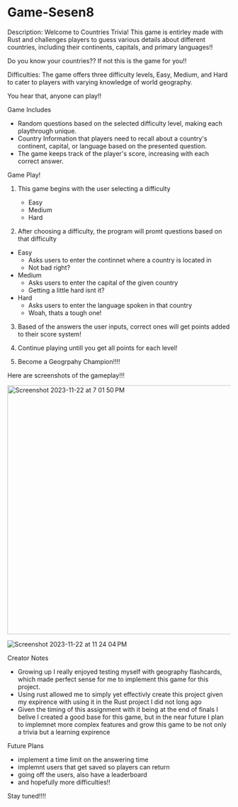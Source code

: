 # Game-Sesen8


Description: 
Welcome to Countries Trivia! 
This game is entirley made with Rust and challenges players to guess various 
details about different countries, including their continents, 
capitals, and primary languages!! 

Do you know your countries?? 
If not this is the game for you!!

Difficulties:
The game offers three difficulty levels, Easy, Medium, and Hard
to cater to players with varying knowledge of world geography.

You hear that, anyone can play!!

Game Includes
- Random questions based on the selected difficulty level, making each playthrough unique.
- Country Information that players need to recall about a country's
  continent, capital, or language based on the presented question.
- The game keeps track of the player's score, increasing with each correct answer.

Game Play!
1. This game begins with the user selecting a difficulty 
   - Easy
   - Medium
   - Hard

2. After choosing a difficulty, the program will promt questions
   based on that difficulty

  - Easy 
    - Asks users to enter the continnet where a country is located in 
    - Not bad right?
  - Medium
    - Asks users to enter the capital of the given country
    - Getting a little hard isnt it?
  - Hard
    - Asks users to enter the language spoken in that country
    - Woah, thats a tough one! 


3. Based of the answers the user inputs, correct ones will get
   points added to their score system!

4. Continue playing untill you get all points for each level!
5. Become a Geogrpahy Champion!!!!


Here are screenshots of the gameplay!!!

<img width="561" alt="Screenshot 2023-11-22 at 7 01 50 PM" src="https://github.com/Sesen8/Game-Sesen8/assets/96497659/925a8207-5166-4715-8ef9-f024d5144fde">


![Screenshot 2023-11-22 at 11 24 04 PM](https://github.com/Sesen8/Game-Sesen8/assets/96497659/bbb9980a-a1fb-49ff-b7e9-5dd47cf51ebb)


Creator Notes
  - Growing up I really enjoyed testing myself with geography flashcards, which made
    perfect sense for me to implement this game for this project.
  - Using rust allowed me to simply yet effectivly create this project
    given my expirence with using it in the Rust project I did not
    long ago
  - Given the timing of this assignment with it being at the end of finals
    I belive I created a good base for this game, but in the near future I
    plan to implemnet more complex features and grow this game to be
    not only a trivia but a learning expirence

Future Plans
  - implement a time limit on the answering time
  - implemnt users that get saved so players can return
  - going off the users, also have a leaderboard
  - and hopefully more difficulties!!

Stay tuned!!!!



